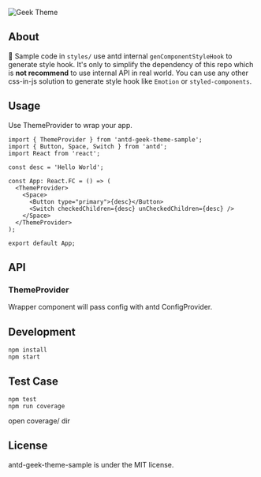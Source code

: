 ![Geek Theme](https://mdn.alipayobjects.com/huamei_7uahnr/afts/img/A*i3kvR6-tozgAAAAAAAAAAAAADrJ8AQ/original)

## About

🚨 Sample code in `styles/` use antd internal `genComponentStyleHook` to generate style hook.
It's only to simplify the dependency of this repo which is **not recommend** to use internal API in real world.
You can use any other css-in-js solution to generate style hook like `Emotion` or `styled-components`.

## Usage

Use ThemeProvider to wrap your app.

```tsx
import { ThemeProvider } from 'antd-geek-theme-sample';
import { Button, Space, Switch } from 'antd';
import React from 'react';

const desc = 'Hello World';

const App: React.FC = () => (
  <ThemeProvider>
    <Space>
      <Button type="primary">{desc}</Button>
      <Switch checkedChildren={desc} unCheckedChildren={desc} />
    </Space>
  </ThemeProvider>
);

export default App;
```

## API

### ThemeProvider

Wrapper component will pass config with antd ConfigProvider.

## Development

```
npm install
npm start
```

## Test Case

```
npm test
npm run coverage
```

open coverage/ dir

## License

antd-geek-theme-sample is under the MIT license.
